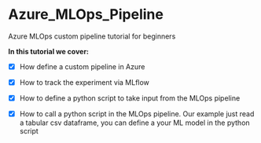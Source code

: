 # Azure_MLOps_Pipeline
Azure MLOps custom pipeline tutorial for beginners

**In this tutorial we cover:**
- [x] How define a custom pipeline in Azure
- [x] How to track the experiment via MLflow
- [x] How to define a python script to take input from the MLOps pipeline
- [x] How to call a python script in the MLOps pipeline. Our example just read a tabular csv dataframe, you can define a your ML model in the python script

